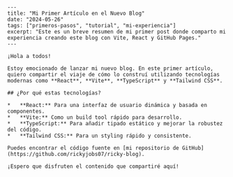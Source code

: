     ---
    title: "Mi Primer Artículo en el Nuevo Blog"
    date: "2024-05-26"
    tags: ["primeros-pasos", "tutorial", "mi-experiencia"]
    excerpt: "Este es un breve resumen de mi primer post donde comparto mi experiencia creando este blog con Vite, React y GitHub Pages."
    ---

    ¡Hola a todos!

    Estoy emocionado de lanzar mi nuevo blog. En este primer artículo, quiero compartir el viaje de cómo lo construí utilizando tecnologías modernas como **React**, **Vite**, **TypeScript** y **Tailwind CSS**.

    ## ¿Por qué estas tecnologías?

    *   **React:** Para una interfaz de usuario dinámica y basada en componentes.
    *   **Vite:** Como un build tool rápido para desarrollo.
    *   **TypeScript:** Para añadir tipado estático y mejorar la robustez del código.
    *   **Tailwind CSS:** Para un styling rápido y consistente.

    Puedes encontrar el código fuente en [mi repositorio de GitHub](https://github.com/rickyjobs07/ricky-blog).

    ¡Espero que disfruten el contenido que compartiré aquí!